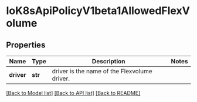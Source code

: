 # IoK8sApiPolicyV1beta1AllowedFlexVolume

## Properties
Name | Type | Description | Notes
------------ | ------------- | ------------- | -------------
**driver** | **str** | driver is the name of the Flexvolume driver. | 

[[Back to Model list]](../README.md#documentation-for-models) [[Back to API list]](../README.md#documentation-for-api-endpoints) [[Back to README]](../README.md)


